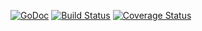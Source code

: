 [![GoDoc](https://godoc.org/github.com/weirdgiraffe/gobf?status.svg)](https://godoc.org/github.com/weirdgiraffe/gobf)
[![Build Status](https://drone.io/github.com/weirdgiraffe/gobf/status.png)](https://drone.io/github.com/weirdgiraffe/gobf/latest) 
[![Coverage Status](https://coveralls.io/repos/github/weirdgiraffe/gobf/badge.svg?branch=master)](https://coveralls.io/github/weirdgiraffe/gobf?branch=master)
